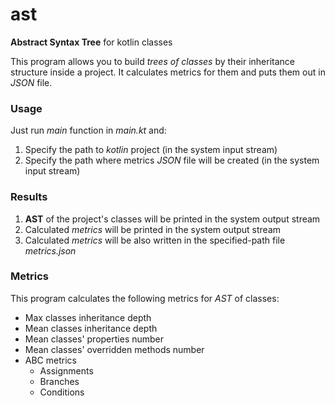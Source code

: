 # ast
**Abstract Syntax Tree** for kotlin classes

This program allows you to build *trees of classes* by their inheritance structure inside a project. 
It calculates metrics for them and puts them out in *JSON* file.

### Usage
Just run *main* function in *main.kt* and:
1. Specify the path to *kotlin* project (in the system input stream)
2. Specify the path where metrics *JSON* file will be created (in the system input stream)

### Results
1. **AST** of the project's classes will be printed in the system output stream
2. Calculated *metrics* will be printed in the system output stream
3. Calculated *metrics* will be also written in the specified-path file *metrics.json*

### Metrics
This program calculates the following metrics for *AST* of classes:
* Max classes inheritance depth
* Mean classes inheritance depth
* Mean classes' properties number
* Mean classes' overridden methods number
* ABC metrics
  * Assignments
  * Branches
  * Conditions
